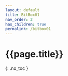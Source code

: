 ```yaml
---
layout: default
title: BitBox01
nav_order: 2
has_children: true
permalink: /bitbox01
---
```


# {{page.title}}
{: .no_toc }
